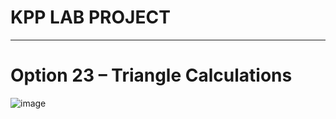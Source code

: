 # KPP LAB PROJECT
____
# Option 23 – Triangle Calculations
![image](https://user-images.githubusercontent.com/91023798/157385585-ebd75e12-ea1c-4761-b8f7-ae5dd06aee52.png)
